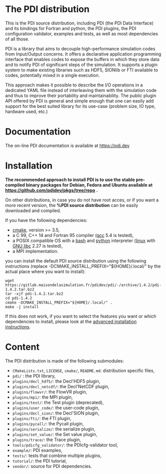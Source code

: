 # The PDI distribution

This is the PDI source distribution, including PDI (the PDI Data Interface) and
its bindings for Fortran and python, the PDI plugins, the PDI configuration
validator, examples and tests, as well as most dependencies of all those.

PDI is a library that aims to decouple high-performance simulation codes from
Input/Output concerns.
It offers a declarative application programming interface that enables codes to
expose the buffers in which they store data and to notify PDI of significant
steps of the simulation.
It supports a plugin system to make existing libraries such as HDF5, SIONlib or
FTI available to codes, potentially mixed in a single execution.

This approach makes it possible to describe the I/O operations in a dedicated
YAML file instead of interleaving them with the simulation code and thus to
improve their portability and maintainability.
The public plugin API offered by PDI is general and simple enough that one can
easily add support for the best suited library for its use-case (problem size,
IO type, hardware used, etc.)

# Documentation

The on-line PDI documentation is available at https://pdi.dev

# Installation

**The recommended approach to install PDI is to use the stable pre-compiled binary
packages for Debian, Fedora and Ubuntu available at
https://github.com/pdidev/pkgs/tree/repo .**

On other distributions, in case you do not have root acces, or if you want a
more recent version, the **%PDI source distribution** can be easily downloaded
and compiled.

If you have the following dependencies:
* [cmake](https://cmake.org), version >= 3.5,
* a C 99, C++ 14 and Fortran 95 compiler ([gcc](https://gcc.gnu.org/) 5.4 is
  tested),
* a POSIX compatible OS with a [bash](https://www.gnu.org/software/bash/) and
  [python](https://www.python.org/) interpreter
  ([linux](https://www.kernel.org/) with
  [GNU libc](https://www.gnu.org/software/libc/) 2.27 is tested),
* a MPI implementation.

you can install the default PDI source distribution using the following
instructions (replace -DCMAKE_INSTALL_PREFIX="${HOME}/.local/" by the actual
place where you want to install):
```
wget https://gitlab.maisondelasimulation.fr/pdidev/pdi/-/archive/1.4.2/pdi-1.4.2.tar.bz2
tar -xjf pdi-1.4.2.tar.bz2
cd pdi-1.4.2
cmake -DCMAKE_INSTALL_PREFIX="${HOME}/.local/" .
make -j install
```

If this does not work, if you want to select the features you want or which
dependencies to install, please look at the 
[advanced installation instructions](https://pdi.julien-bigot.fr/master/Installation.html).

# Content

The PDI distribution is made of the following submodules:
* `CMakeLists.txt`, `LICENSE`, `cmake/`, `README.md`: distribution specific files,
* `pdi/` : the PDI library,
* `plugins/decl_hdf5/`: the Decl'HDF5 plugin,
* `plugins/decl_netcdf/`: the Decl'NetCDF plugin,
* `plugins/flowvr/`: the FlowVR plugin,
* `plugins/mpi/`: the MPI plugin,
* `plugins/test/`: the Test plugin (deprecated),
* `plugins/user_code/`: the user-code plugin,
* `plugins/decl_sion/`: the Decl'SION plugin,
* `plugins/fti/`: the FTI plugin,
* `plugins/pycall/`: the Pycall plugin,
* `plugins/serialize/`: the serialize plugin,
* `plugins/set_value/`: the Set value plugin,
* `plugins/trace/`: the Trace plugin,
* `tools/pdicfg_validator/`: the PDIcfg-validator tool,
* `example/`: PDI examples,
* `tests/`: tests that combine multiple plugins,
* `tutorial/`: the PDI tutorial,
* `vendor/`: source for PDI dependencies.
